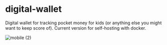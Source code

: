 # digital-wallet
Digital wallet for tracking pocket money for kids (or anything else you might want to keep score of). Current version for self-hosting with docker.

![mobile (2)](https://github.com/adrianmartinsen/digital-wallet/assets/63496028/10fe5272-497d-4408-8b8f-c4089298ee5e)
